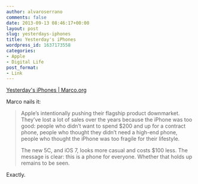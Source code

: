 ```yaml
---
author: alvaroserrano
comments: false
date: 2013-09-13 08:46:17+00:00
layout: post
slug: yesterdays-iphones
title: Yesterday's iPhones
wordpress_id: 1637173558
categories:
- Apple
- Digital Life
post_format:
- Link
---
```


[Yesterday's iPhones | Marco.org](http://www.marco.org/2013/09/11/iphones)

Marco nails it:



<blockquote>Apple’s intentionally pushing their flagship product downmarket. They’ve lost a lot of sales over the years because the iPhone was too good: people who didn’t want to spend $200 and up for a contract phone, people who thought they didn’t need a high-end phone, people who thought the iPhone was too fragile for their lifestyle.

The new 5C, and iOS 7, looks more casual and costs $100 less. The message is clear: this is a phone for everyone. Whether that holds up remains to be seen.</blockquote>



Exactly.
